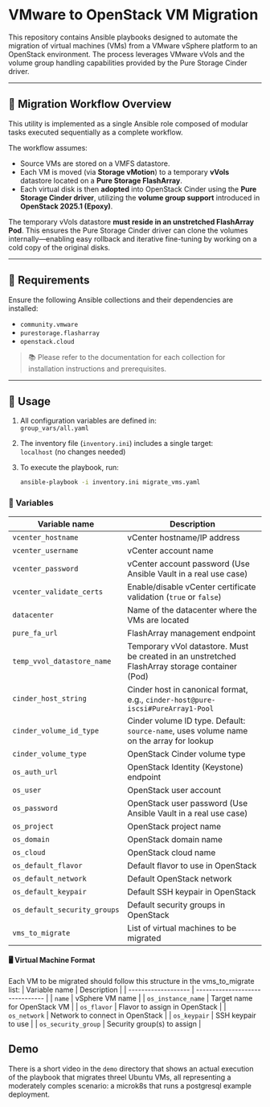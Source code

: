 # VMware to OpenStack VM Migration

This repository contains Ansible playbooks designed to automate the migration of virtual machines (VMs) from a VMware vSphere platform to an OpenStack environment. The process leverages VMware vVols and the volume group handling capabilities provided by the Pure Storage Cinder driver.

---

## 🧭 Migration Workflow Overview

This utility is implemented as a single Ansible role composed of modular tasks executed sequentially as a complete workflow.

The workflow assumes:
- Source VMs are stored on a VMFS datastore.
- Each VM is moved (via **Storage vMotion**) to a temporary **vVols** datastore located on a **Pure Storage FlashArray**.
- Each virtual disk is then **adopted** into OpenStack Cinder using the **Pure Storage Cinder driver**, utilizing the **volume group support** introduced in **OpenStack 2025.1 (Epoxy)**.

The temporary vVols datastore **must reside in an unstretched FlashArray Pod**. This ensures the Pure Storage Cinder driver can clone the volumes internally—enabling easy rollback and iterative fine-tuning by working on a cold copy of the original disks.

---

## 🧰 Requirements

Ensure the following Ansible collections and their dependencies are installed:

- `community.vmware`
- `purestorage.flasharray`
- `openstack.cloud`

> 📚 Please refer to the documentation for each collection for installation instructions and prerequisites.

---

## 🚀 Usage

1. All configuration variables are defined in:  
   `group_vars/all.yaml`

2. The inventory file (`inventory.ini`) includes a single target:  
   `localhost` (no changes needed)

3. To execute the playbook, run:

   ```bash
   ansible-playbook -i inventory.ini migrate_vms.yaml
   
### 🧩 Variables

| Variable name                | Description                                                                                    |
| ---------------------------- | ---------------------------------------------------------------------------------------------- |
| `vcenter_hostname`           | vCenter hostname/IP address                                                                    |
| `vcenter_username`           | vCenter account name                                                                           |
| `vcenter_password`           | vCenter account password (Use Ansible Vault in a real use case)                                |
| `vcenter_validate_certs`     | Enable/disable vCenter certificate validation (`true` or `false`)                              |
| `datacenter`                 | Name of the datacenter where the VMs are located                                               |
| `pure_fa_url`                | FlashArray management endpoint                                                                 |
| `temp_vvol_datastore_name`   | Temporary vVol datastore. Must be created in an unstretched FlashArray storage container (Pod) |
| `cinder_host_string`         | Cinder host in canonical format, e.g., `cinder-host@pure-iscsi#PureArray1-Pool`                |
| `cinder_volume_id_type`      | Cinder volume ID type. Default: `source-name`, uses volume name on the array for lookup        |
| `cinder_volume_type`         | OpenStack Cinder volume type                                                                   |
| `os_auth_url`                | OpenStack Identity (Keystone) endpoint                                                         |
| `os_user`                    | OpenStack user account                                                                         |
| `os_password`                | OpenStack user password (Use Ansible Vault in a real use case)                                 |
| `os_project`                 | OpenStack project name                                                                         |
| `os_domain`                  | OpenStack domain name                                                                          |
| `os_cloud`                   | OpenStack cloud name                                                                           |
| `os_default_flavor`          | Default flavor to use in OpenStack                                                             |
| `os_default_network`         | Default OpenStack network                                                                      |
| `os_default_keypair`         | Default SSH keypair in OpenStack                                                               |
| `os_default_security_groups` | Default security groups in OpenStack                                                           |
| `vms_to_migrate`             | List of virtual machines to be migrated                                                        |

#### 🖥️ Virtual Machine Format
Each VM to be migrated should follow this structure in the vms_to_migrate list:
| Variable name       | Description                     |
| ------------------- | ------------------------------- |
| `name`              | vSphere VM name                 |
| `os_instance_name`  | Target name for OpenStack VM    |
| `os_flavor`         | Flavor to assign in OpenStack   |
| `os_network`        | Network to connect in OpenStack |
| `os_keypair`        | SSH keypair to use              |
| `os_security_group` | Security group(s) to assign     |

## Demo

There is a short video in the `demo` directory that shows an actual execution of the playbook that migrates threel Ubuntu VMs, all representing a moderately comples scenario: a microk8s that runs a postgresql example deployment.

